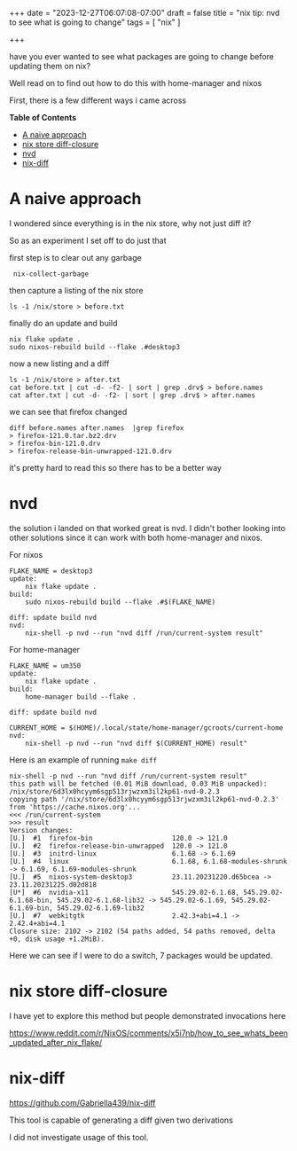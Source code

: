 +++
date = "2023-12-27T06:07:08-07:00"
draft = false
title = "nix tip: nvd to see what is going to change"
tags = [ "nix" ]

+++

have you ever wanted to see what packages are going to change before updating them on nix?

Well read on to find out how to do this with home-manager and nixos

First, there is a few different ways i came across

<!-- markdown-toc start - Don't edit this section. Run M-x markdown-toc-refresh-toc -->
**Table of Contents**

- [A naive approach](#a-naive-approach)
- [nix store diff-closure](#nix-store-diff-closure)
- [nvd](#nvd)
- [nix-diff](#nix-diff)

<!-- markdown-toc end -->


# A naive approach

I wondered since everything is in the nix store, why not just diff it?

So as an experiment I set off to do just that

first step is to clear out any garbage

     nix-collect-garbage

then capture a listing of the nix store

    ls -1 /nix/store > before.txt
    
finally do an update and build

    nix flake update .
    sudo nixos-rebuild build --flake .#desktop3

now a new listing and a diff

    ls -1 /nix/store > after.txt
    cat before.txt | cut -d- -f2- | sort | grep .drv$ > before.names
    cat after.txt | cut -d- -f2- | sort | grep .drv$ > after.names

we can see that firefox changed

    diff before.names after.names  |grep firefox
    > firefox-121.0.tar.bz2.drv
    > firefox-bin-121.0.drv
    > firefox-release-bin-unwrapped-121.0.drv

it's pretty hard to read this so there has to be a better way

# nvd

the solution i landed on that worked great is nvd. I didn't bother looking into
other solutions since it can work with both home-manager and nixos.

For nixos

    FLAKE_NAME = desktop3
    update:
	    nix flake update .
    build:
        sudo nixos-rebuild build --flake .#$(FLAKE_NAME)
        
    diff: update build nvd
    nvd:
        nix-shell -p nvd --run "nvd diff /run/current-system result"

For home-manager

    FLAKE_NAME = um350
    update:
        nix flake update .
    build:
        home-manager build --flake .

    diff: update build nvd

    CURRENT_HOME = $(HOME)/.local/state/home-manager/gcroots/current-home
    nvd:
        nix-shell -p nvd --run "nvd diff $(CURRENT_HOME) result"

Here is an example of running `make diff`

    nix-shell -p nvd --run "nvd diff /run/current-system result"
    this path will be fetched (0.01 MiB download, 0.03 MiB unpacked):
    /nix/store/6d3lx0hcyym6sgp513rjwzxm3il2kp61-nvd-0.2.3
    copying path '/nix/store/6d3lx0hcyym6sgp513rjwzxm3il2kp61-nvd-0.2.3' from 'https://cache.nixos.org'...
    <<< /run/current-system
    >>> result
    Version changes:
    [U.]  #1  firefox-bin                    120.0 -> 121.0
    [U.]  #2  firefox-release-bin-unwrapped  120.0 -> 121.0
    [U.]  #3  initrd-linux                   6.1.68 -> 6.1.69
    [U.]  #4  linux                          6.1.68, 6.1.68-modules-shrunk -> 6.1.69, 6.1.69-modules-shrunk
    [U.]  #5  nixos-system-desktop3          23.11.20231220.d65bcea -> 23.11.20231225.d02d818
    [U*]  #6  nvidia-x11                     545.29.02-6.1.68, 545.29.02-6.1.68-bin, 545.29.02-6.1.68-lib32 -> 545.29.02-6.1.69, 545.29.02-6.1.69-bin, 545.29.02-6.1.69-lib32
    [U.]  #7  webkitgtk                      2.42.3+abi=4.1 -> 2.42.4+abi=4.1
    Closure size: 2102 -> 2102 (54 paths added, 54 paths removed, delta +0, disk usage +1.2MiB).

Here we can see if I were to do a switch, 7 packages would be updated.


# nix store diff-closure

I have yet to explore this method but people demonstrated invocations here

https://www.reddit.com/r/NixOS/comments/x5i7nb/how_to_see_whats_been_updated_after_nix_flake/


# nix-diff

https://github.com/Gabriella439/nix-diff

This tool is capable of generating a diff given two derivations

I did not investigate usage of this tool.

